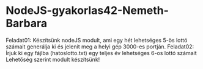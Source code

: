 # NodeJS-gyakorlas42-Nemeth-Barbara
Feladat01: Készítsünk nodeJS modult, ami egy hét lehetséges 5-ös lottó számait generálja 
ki és jelenít meg a helyi gép 3000-es portján. 
Feladat02: Írjuk ki egy fájlba (hatoslotto.txt) egy teljes év lehetséges 6-os lottó számait 
Lehetőség szerint modult készítsünk!
